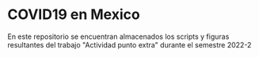 # COVID19 en Mexico
En este repositorio se encuentran almacenados los scripts y figuras resultantes del trabajo "Actividad punto extra" durante el semestre 2022-2
